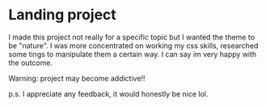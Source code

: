 # Landing project

I made this project not really for a specific topic but I wanted the theme to be "nature". I was more concentrated on working my css skills, researched some tings to manipulate them a certain way. I can say im very happy with the outcome. 

Warning: project may become addictive!!

p.s. I appreciate any feedback, it would honestly be nice lol. 
